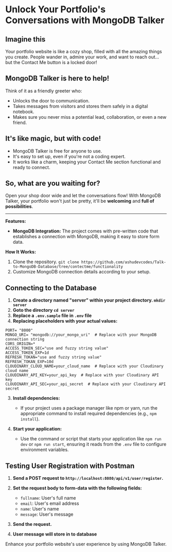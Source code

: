 # Unlock Your Portfolio's Conversations with MongoDB Talker

## Imagine this

Your portfolio website is like a cozy shop, filled with all the amazing things you create. People wander in, admire your work, and want to reach out... but the Contact Me button is a locked door!  

## MongoDB Talker is here to help!

Think of it as a friendly greeter who:

* Unlocks the door to communication.
* Takes messages from visitors and stores them safely in a digital notebook.
* Makes sure you never miss a potential lead, collaboration, or even a new friend.

## It's like magic, but with code!

* MongoDB Talker is free for anyone to use.
* It's easy to set up, even if you're not a coding expert.
* It works like a charm, keeping your Contact Me section functional and ready to connect.

## So, what are you waiting for?

Open your shop door wide and let the conversations flow! With MongoDB Talker, your portfolio won't just be pretty, it'll be **welcoming** and **full of possibilities**.
___
**Features:**
- **MongoDB Integration:** The project comes with pre-written code that establishes a connection with MongoDB, making it easy to store form data.

**How It Works:**

1. Clone the repository. `git clone https://github.com/ashudevcodes/Talk-to-MongoDB-Database/tree/contectme/functionality`
2. Customize MongoDB connection details according to your setup.


## Connecting to the Database
1. **Create a directory named "server" within your project directory. `mkdir server`**
2. **Goto the directory `cd server`**
3. **Replace a `.env.sample` file in `.env` file**
4. **Replacing placeholders with your actual values:**

```
PORT= "8000"
MONGO_URI= "mongodb://your_mongo_uri"  # Replace with your MongoDB connection string
CORS_ORIGIN=*
ACCESS_TOKEN_SEC="use and fuzzy string value"
ACCESS_TOKEN_EXP=1d
REFRESH_TOKAN="use and fuzzy string value"
REFRESH_TOKAN_EXP=10d
CLOUDINARY_CLOUD_NAME=your_cloud_name  # Replace with your Cloudinary cloud name
CLOUDINARY_API_KEY=your_api_key  # Replace with your Cloudinary API key
CLOUDINARY_API_SEC=your_api_secret  # Replace with your Cloudinary API secret
```

3. **Install dependencies:**
   - If your project uses a package manager like npm or yarn, run the appropriate command to install required dependencies (e.g., `npm install`).

4. **Start your application:**
   - Use the command or script that starts your application like `npm run dev` or `npm run start`, ensuring it reads from the `.env` file to configure environment variables.

## Testing User Registration with Postman

1. **Send a POST request to `http://localhost:8080/api/v1/user/register`.**
2. **Set the request body to form-data with the following fields:**
   - `fullname`: User's full name
   - `email`: User's email address
   - `name`: User's name
   - `message`: User's message

3. **Send the request.**
4. **User message will store in to database**

Enhance your portfolio website's user experience by using MongoDB Talker.
